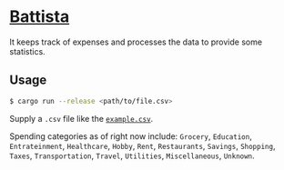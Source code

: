 # [Battista](https://en.wikipedia.org/wiki/List_of_Donald_Duck_universe_characters#Albert_Quackmore)

It keeps track of expenses and processes the data to provide some statistics.

## Usage

```sh
$ cargo run --release <path/to/file.csv>
```

Supply a `.csv` file like the [`example.csv`](./example.csv).

Spending categories as of right now include: `Grocery`, `Education`, `Entrateinment`, `Healthcare`, `Hobby`, `Rent`, `Restaurants`, `Savings`, `Shopping`, `Taxes`, `Transportation`, `Travel`, `Utilities`, `Miscellaneous`, `Unknown`.